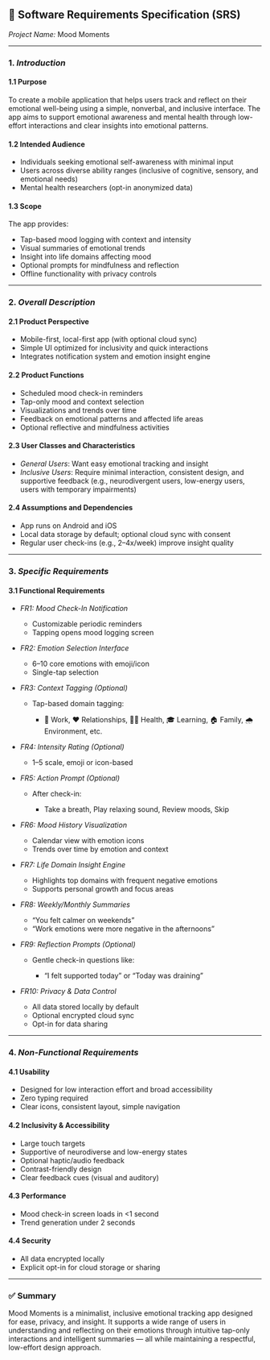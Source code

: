 ## 📘 Software Requirements Specification (SRS)

*Project Name:* Mood Moments

---

### 1. *Introduction*

#### 1.1 Purpose

To create a mobile application that helps users track and reflect on their emotional well-being using a simple, nonverbal, and inclusive interface. The app aims to support emotional awareness and mental health through low-effort interactions and clear insights into emotional patterns.

#### 1.2 Intended Audience

* Individuals seeking emotional self-awareness with minimal input
* Users across diverse ability ranges (inclusive of cognitive, sensory, and emotional needs)
* Mental health researchers (opt-in anonymized data)

#### 1.3 Scope

The app provides:

* Tap-based mood logging with context and intensity
* Visual summaries of emotional trends
* Insight into life domains affecting mood
* Optional prompts for mindfulness and reflection
* Offline functionality with privacy controls

---

### 2. *Overall Description*

#### 2.1 Product Perspective

* Mobile-first, local-first app (with optional cloud sync)
* Simple UI optimized for inclusivity and quick interactions
* Integrates notification system and emotion insight engine

#### 2.2 Product Functions

* Scheduled mood check-in reminders
* Tap-only mood and context selection
* Visualizations and trends over time
* Feedback on emotional patterns and affected life areas
* Optional reflective and mindfulness activities

#### 2.3 User Classes and Characteristics

* *General Users*: Want easy emotional tracking and insight
* *Inclusive Users*: Require minimal interaction, consistent design, and supportive feedback (e.g., neurodivergent users, low-energy users, users with temporary impairments)

#### 2.4 Assumptions and Dependencies

* App runs on Android and iOS
* Local data storage by default; optional cloud sync with consent
* Regular user check-ins (e.g., 2–4x/week) improve insight quality

---

### 3. *Specific Requirements*

#### 3.1 Functional Requirements

* *FR1: Mood Check-In Notification*

  * Customizable periodic reminders
  * Tapping opens mood logging screen

* *FR2: Emotion Selection Interface*

  * 6–10 core emotions with emoji/icon
  * Single-tap selection

* *FR3: Context Tagging (Optional)*

  * Tap-based domain tagging:

    * 💼 Work, ❤ Relationships, 🧍‍♂ Health, 🎓 Learning, 🏠 Family, 🌧 Environment, etc.

* *FR4: Intensity Rating (Optional)*

  * 1–5 scale, emoji or icon-based

* *FR5: Action Prompt (Optional)*

  * After check-in:

    * Take a breath, Play relaxing sound, Review moods, Skip

* *FR6: Mood History Visualization*

  * Calendar view with emotion icons
  * Trends over time by emotion and context

* *FR7: Life Domain Insight Engine*

  * Highlights top domains with frequent negative emotions
  * Supports personal growth and focus areas

* *FR8: Weekly/Monthly Summaries*

  * “You felt calmer on weekends”
  * “Work emotions were more negative in the afternoons”

* *FR9: Reflection Prompts (Optional)*

  * Gentle check-in questions like:

    * “I felt supported today” or “Today was draining”

* *FR10: Privacy & Data Control*

  * All data stored locally by default
  * Optional encrypted cloud sync
  * Opt-in for data sharing

---

### 4. *Non-Functional Requirements*

#### 4.1 Usability

* Designed for low interaction effort and broad accessibility
* Zero typing required
* Clear icons, consistent layout, simple navigation

#### 4.2 Inclusivity & Accessibility

* Large touch targets
* Supportive of neurodiverse and low-energy states
* Optional haptic/audio feedback
* Contrast-friendly design
* Clear feedback cues (visual and auditory)

#### 4.3 Performance

* Mood check-in screen loads in <1 second
* Trend generation under 2 seconds

#### 4.4 Security

* All data encrypted locally
* Explicit opt-in for cloud storage or sharing

---

### ✅ Summary

Mood Moments is a minimalist, inclusive emotional tracking app designed for ease, privacy, and insight. It supports a wide range of users in understanding and reflecting on their emotions through intuitive tap-only interactions and intelligent summaries — all while maintaining a respectful, low-effort design approach.